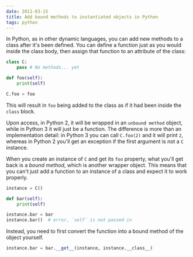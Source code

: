```yaml
---
date: 2011-03-15
title: Add bound methods to instantiated objects in Python
tags: python
---
```


In Python, as in other dynamic languages, you can add new methods to a class after it's been defined. You can define a function just as you would inside the class body, then assign that function to an attribute of the class:

```python
class C:
    pass # No methods... yet

def foo(self):
    print(self)

C.foo = foo

```

This will result in `foo` being added to the class as if it had been inside the `class` block.

Upon access, in Python 2, it will be wrapped in an `unbound method` object, while in Python 3 it will just be a function. The difference is more than an implementation detail: in Python 3 you can call `C.foo(2)` and it will print `2`, whereas in Python 2 you'll get an exception if the first argument is not a `C` instance.

When you create an instance of `C` and get its `foo` property, what you'll get back is a _bound method_, which is another wrapper object. This means that you can't just add a function to an instance of a class and expect it to work properly.

```python
instance = C()

def bar(self):
    print(self)

instance.bar = bar
instance.bar()  # error, `self` is not passed in
```

Instead, you need to first convert the function into a bound method of the object yourself.

```python
instance.bar = bar.__get__(instance, instance.__class__)

```
